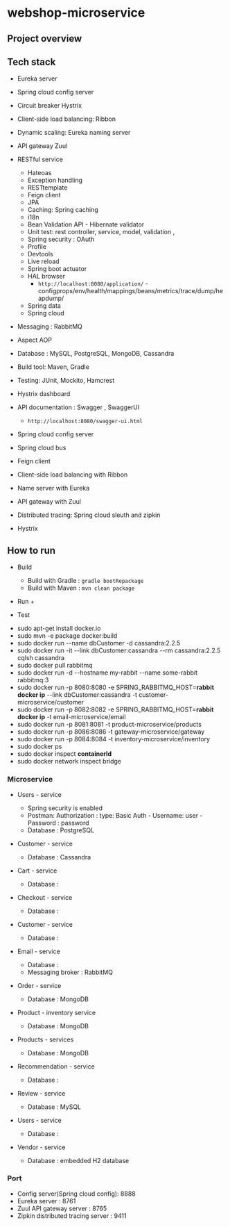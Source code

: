 # webshop-microservice


## Project overview 



## Tech stack 
+ Eureka server 
+ Spring cloud config server
+ Circuit breaker Hystrix 
+ Client-side load balancing: Ribbon 
+ Dynamic scaling: Eureka naming server 
+ API gateway Zuul 
+ RESTful service 
    + Hateoas
    + Exception handling
    + RESTtemplate
    + Feign client 
    + JPA 
    + Caching: Spring caching 
    + i18n
    + Bean Validation API  - Hibernate validator 
    + Unit test: rest controller, service, model, validation , 
    + Spring security : OAuth
    + Profile 
    + Devtools 
    + Live reload 
    + Spring boot actuator
    + HAL browser 
        + `http://localhost:8080/application/` - configprops/env/health/mappings/beans/metrics/trace/dump/heapdump/
    + Spring data 
    + Spring cloud 
+ Messaging : RabbitMQ
+ Aspect AOP 
+ Database : MySQL, PostgreSQL, MongoDB, Cassandra
+ Build tool: Maven, Gradle 
+ Testing: JUnit, Mockito, Hamcrest
+ Hystrix dashboard 
+ API documentation : Swagger , SwaggerUI 
    + `http://localhost:8080/swagger-ui.html`

+ Spring cloud config server 
+ Spring cloud bus 
+ Feign client
+ Client-side load balancing with Ribbon 
+ Name server with Eureka 
+ API gateway with Zuul 
+ Distributed tracing: Spring cloud sleuth and zipkin
+ Hystrix 


## How to run 
+ Build 
    + Build with Gradle : `gradle bootRepackage`
    + Build with Maven : `mvn clean package`

+ Run 
    + 


+ Test 







* sudo apt-get install docker.io
* sudo mvn -e package docker:build
* sudo docker run --name dbCustomer -d cassandra:2.2.5
* sudo docker run -it --link dbCustomer:cassandra --rm cassandra:2.2.5 cqlsh cassandra
* sudo docker pull rabbitmq
* sudo docker run -d --hostname my-rabbit --name some-rabbit rabbitmq:3
* sudo docker run -p 8080:8080 -e SPRING_RABBITMQ_HOST=**rabbit docker ip** --link dbCustomer:cassandra -t customer-microservice/customer
* sudo docker run -p 8082:8082 -e SPRING_RABBITMQ_HOST=**rabbit docker ip** -t email-microservice/email
* sudo docker run -p 8081:8081 -t product-microservice/products
* sudo docker run -p 8086:8086 -t gateway-microservice/gateway
* sudo docker run -p 8084:8084 -t inventory-microservice/inventory
* sudo docker ps
* sudo docker inspect **containerId**
* sudo docker network inspect bridge





### Microservice 
+ Users - service
    + Spring security is enabled 
    + Postman: Authorization : type: Basic Auth - Username: user - Password : password 
    + Database : PostgreSQL 

+ Customer - service 
    + Database : Cassandra
+ Cart - service 
    + Database : 
+ Checkout - service 
    + Database : 
+ Customer - service 
    + Database : 
+ Email - service
    + Database : 
    + Messaging broker : RabbitMQ
+ Order - service 
    + Database : MongoDB

+ Product - inventory service 
    + Database : MongoDB
+ Products - services
    + Database : MongoDB
+ Recommendation - service 
    + Database : 
+ Review - service 
    + Database : MySQL
+ Users - service
    + Database : 
+ Vendor - service 
    + Database : embedded H2 database 







### Port 
+ Config server(Spring cloud config): 8888 
+ Eureka server : 8761
+ Zuul API gateway server : 8765
+ Zipkin distributed tracing server : 9411




